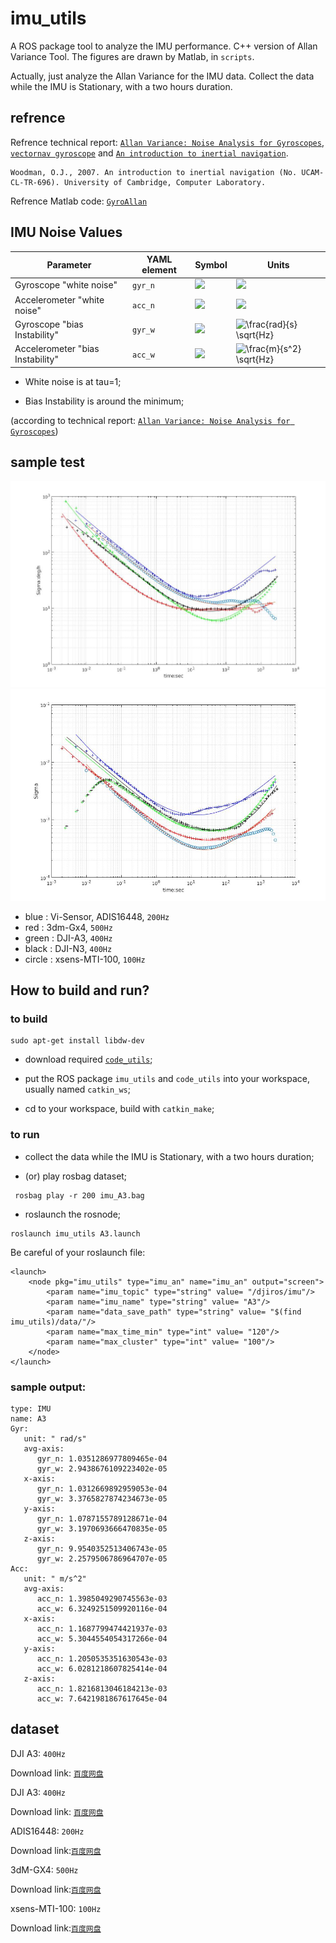# imu_utils

A ROS package tool to analyze the IMU performance. C++ version of Allan Variance Tool. 
The figures are drawn by Matlab, in `scripts`.

Actually, just analyze the Allan Variance for the IMU data. Collect the data while the IMU is Stationary, with a two hours duration.

## refrence

Refrence technical report: [`Allan Variance: Noise Analysis for Gyroscopes`](http://cache.freescale.com/files/sensors/doc/app_note/AN5087.pdf "Allan Variance: Noise Analysis for Gyroscopes"), [`vectornav gyroscope`](https://www.vectornav.com/support/library/gyroscope "vectornav gyroscope") and 
[`An introduction to inertial navigation`](http://www.cl.cam.ac.uk/techreports/UCAM-CL-TR-696.html "An introduction to inertial navigation").

```
Woodman, O.J., 2007. An introduction to inertial navigation (No. UCAM-CL-TR-696). University of Cambridge, Computer Laboratory.
```
Refrence Matlab code: [`GyroAllan`](https://github.com/XinLiGitHub/GyroAllan "GyroAllan")

## IMU Noise Values

Parameter | YAML element | Symbol | Units
--- | --- | --- | ---
Gyroscope "white noise" | `gyr_n` | <img src="https://latex.codecogs.com/svg.latex?{%5Csigma_g}"> | <img src="https://latex.codecogs.com/svg.latex?{%5Cfrac%7Brad%7D%7Bs%7D%5Cfrac%7B1%7D%7B%5Csqrt%7BHz%7D%7D}">
Accelerometer "white noise" | `acc_n` | <img src="https://latex.codecogs.com/svg.latex?{%5Csigma_a}"> | <img src="https://latex.codecogs.com/svg.latex?{%5Cfrac%7Bm%7D%7Bs^2%7D%5Cfrac%7B1%7D%7B%5Csqrt%7BHz%7D%7D}">
Gyroscope "bias Instability" | `gyr_w` | <img src="https://latex.codecogs.com/svg.latex?{%5Csigma_b_g}"> | <img src="http://latex.codecogs.com/svg.latex?\frac{rad}{s}&space;\sqrt{Hz}" title="\frac{rad}{s} \sqrt{Hz}" />
Accelerometer "bias Instability" | `acc_w` | <img src="https://latex.codecogs.com/svg.latex?{%5Csigma_b_a}"> | <img src="http://latex.codecogs.com/svg.latex?\frac{m}{s^2}&space;\sqrt{Hz}" title="\frac{m}{s^2} \sqrt{Hz}" />

* White noise is at tau=1;

* Bias Instability is around the minimum;

(according to technical report: [`Allan Variance: Noise Analysis for Gyroscopes`](http://cache.freescale.com/files/sensors/doc/app_note/AN5087.pdf "Allan Variance: Noise Analysis for Gyroscopes"))

## sample test

<img src="figure/gyr.jpg">
<img src="figure/acc.jpg">

* blue  : Vi-Sensor, ADIS16448, `200Hz`
* red   : 3dm-Gx4, `500Hz`
* green : DJI-A3, `400Hz`
* black : DJI-N3, `400Hz`
* circle : xsens-MTI-100, `100Hz`

## How to build and run?

### to build

```
sudo apt-get install libdw-dev
```

* download required [`code_utils`](https://github.com/gaowenliang/code_utils "code_utils");

* put the ROS package `imu_utils` and `code_utils` into your workspace, usually named `catkin_ws`;

* cd to your workspace, build with `catkin_make`;


### to run

* collect the data while the IMU is Stationary, with a two hours duration;

* (or) play rosbag dataset;

```
 rosbag play -r 200 imu_A3.bag
```

* roslaunch the rosnode;

```
roslaunch imu_utils A3.launch
```

Be careful of your roslaunch file:

```
<launch>
    <node pkg="imu_utils" type="imu_an" name="imu_an" output="screen">
        <param name="imu_topic" type="string" value= "/djiros/imu"/>
        <param name="imu_name" type="string" value= "A3"/>
        <param name="data_save_path" type="string" value= "$(find imu_utils)/data/"/>
        <param name="max_time_min" type="int" value= "120"/>
        <param name="max_cluster" type="int" value= "100"/>
    </node>
</launch>
```

### sample output:

```
type: IMU
name: A3
Gyr:
   unit: " rad/s"
   avg-axis:
      gyr_n: 1.0351286977809465e-04
      gyr_w: 2.9438676109223402e-05
   x-axis:
      gyr_n: 1.0312669892959053e-04
      gyr_w: 3.3765827874234673e-05
   y-axis:
      gyr_n: 1.0787155789128671e-04
      gyr_w: 3.1970693666470835e-05
   z-axis:
      gyr_n: 9.9540352513406743e-05
      gyr_w: 2.2579506786964707e-05
Acc:
   unit: " m/s^2"
   avg-axis:
      acc_n: 1.3985049290745563e-03
      acc_w: 6.3249251509920116e-04
   x-axis:
      acc_n: 1.1687799474421937e-03
      acc_w: 5.3044554054317266e-04
   y-axis:
      acc_n: 1.2050535351630543e-03
      acc_w: 6.0281218607825414e-04
   z-axis:
      acc_n: 1.8216813046184213e-03
      acc_w: 7.6421981867617645e-04
```

## dataset

DJI A3: `400Hz`

Download link: [`百度网盘`](https://pan.baidu.com/s/1jJYg8R0 "DJI A3")


DJI A3: `400Hz`

Download link: [`百度网盘`](https://pan.baidu.com/s/1pLXGqx1 "DJI N3")


ADIS16448: `200Hz`
 
Download link:[`百度网盘`](https://pan.baidu.com/s/1dGd0mn3 "ADIS16448")

3dM-GX4: `500Hz`

Download link:[`百度网盘`](https://pan.baidu.com/s/1ggcan9D "GX4")

xsens-MTI-100: `100Hz`

Download link:[`百度网盘`](https://pan.baidu.com/s/1i64xkgP "MTI-100")
